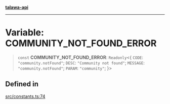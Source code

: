 [**talawa-api**](../../README.md)

***

# Variable: COMMUNITY\_NOT\_FOUND\_ERROR

> `const` **COMMUNITY\_NOT\_FOUND\_ERROR**: `Readonly`\<\{ `CODE`: `"community.notFound"`; `DESC`: `"Community not found"`; `MESSAGE`: `"community.notFound"`; `PARAM`: `"community"`; \}\>

## Defined in

[src/constants.ts:74](https://github.com/Suyash878/talawa-api/blob/b5a9d8b4a1ea678a3d6f5b710b3721f91a3052fc/src/constants.ts#L74)
